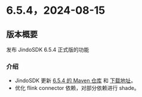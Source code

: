 # 6.5.4，2024-08-15

## 版本概要

发布 JindoSDK 6.5.4 正式版的功能

### 介绍

- JindoSDK 更新 [6.5.4 的 Maven 仓库](oss-maven.md) 和 [下载地址](jindodata_download.md)。
- 优化 flink connector 依赖，对部分依赖进行 shade。
